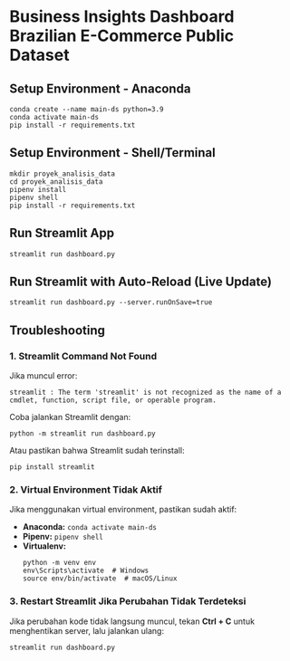 # Business Insights Dashboard Brazilian E-Commerce Public Dataset

## Setup Environment - Anaconda
```
conda create --name main-ds python=3.9
conda activate main-ds
pip install -r requirements.txt
```

## Setup Environment - Shell/Terminal
```
mkdir proyek_analisis_data
cd proyek_analisis_data
pipenv install
pipenv shell
pip install -r requirements.txt
```

## Run Streamlit App
```
streamlit run dashboard.py
```

## Run Streamlit with Auto-Reload (Live Update)
```
streamlit run dashboard.py --server.runOnSave=true
```

## Troubleshooting
### 1. Streamlit Command Not Found
Jika muncul error:
```
streamlit : The term 'streamlit' is not recognized as the name of a cmdlet, function, script file, or operable program.
```
Coba jalankan Streamlit dengan:
```
python -m streamlit run dashboard.py
```
Atau pastikan bahwa Streamlit sudah terinstall:
```
pip install streamlit
```

### 2. Virtual Environment Tidak Aktif
Jika menggunakan virtual environment, pastikan sudah aktif:
- **Anaconda:** `conda activate main-ds`
- **Pipenv:** `pipenv shell`
- **Virtualenv:**
  ```
  python -m venv env
  env\Scripts\activate  # Windows
  source env/bin/activate  # macOS/Linux
  ```

### 3. Restart Streamlit Jika Perubahan Tidak Terdeteksi
Jika perubahan kode tidak langsung muncul, tekan **Ctrl + C** untuk menghentikan server, lalu jalankan ulang:
```
streamlit run dashboard.py
```
